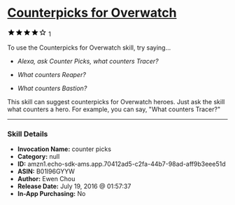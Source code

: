 # [Counterpicks for Overwatch](http://alexa.amazon.com/#skills/amzn1.echo-sdk-ams.app.70412ad5-c2fa-44b7-98ad-aff9b3eee51d)
![4 stars](../../images/ic_star_black_18dp_1x.png)![4 stars](../../images/ic_star_black_18dp_1x.png)![4 stars](../../images/ic_star_black_18dp_1x.png)![4 stars](../../images/ic_star_black_18dp_1x.png)![4 stars](../../images/ic_star_border_black_18dp_1x.png) 1

To use the Counterpicks for Overwatch skill, try saying...

* *Alexa, ask Counter Picks, what counters Tracer?*

* *What counters Reaper?*

* *What counters Bastion?*

This skill can suggest counterpicks for Overwatch heroes. Just ask the skill what counters a hero. For example, you can say, "What counters Tracer?"

***

### Skill Details

* **Invocation Name:** counter picks
* **Category:** null
* **ID:** amzn1.echo-sdk-ams.app.70412ad5-c2fa-44b7-98ad-aff9b3eee51d
* **ASIN:** B01I96GYYW
* **Author:** Ewen Chou
* **Release Date:** July 19, 2016 @ 01:57:37
* **In-App Purchasing:** No
